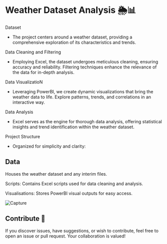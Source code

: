 # Weather Dataset Analysis 🌦️📊
Dataset

- The project centers around a weather dataset, providing a comprehensive exploration of its characteristics and trends.

Data Cleaning and Filtering

- Employing Excel, the dataset undergoes meticulous cleaning, ensuring accuracy and reliability. Filtering techniques enhance the relevance of the data for in-depth analysis.

Data VisualizatioN

- Leveraging PowerBI, we create dynamic visualizations that bring the weather data to life. Explore patterns, trends, and correlations in an interactive way.

Data Analysis

- Excel serves as the engine for thorough data analysis, offering statistical insights and trend identification within the weather dataset.

Project Structure

- Organized for simplicity and clarity:

## Data
Houses the weather dataset and any interim files.

Scripts: Contains Excel scripts used for data cleaning and analysis.

Visualisations: Stores PowerBI visual outputs for easy access.

![Capture](https://github.com/IlyasHassan1/PowerBI-Weather-Data/assets/156099554/82d60d35-be9c-4b72-a2f9-c11580e30667)


## Contribute 🚀

If you discover issues, have suggestions, or wish to contribute, feel free to open an issue or pull request. Your collaboration is valued!

